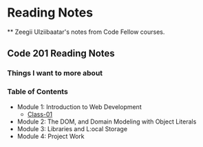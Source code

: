 # Reading Notes

** Zeegii Ulziibaatar's notes from Code Fellow courses. 

## Code 201 Reading Notes

### Things I want to more about

### Table of Contents 

- Module 1: Introduction to Web Development 
  - [Class-01](class-01.md)    
- Module 2: The DOM, and Domain Modeling with Object Literals
- Module 3: Libraries and L:ocal Storage
- Module 4: Project Work 
